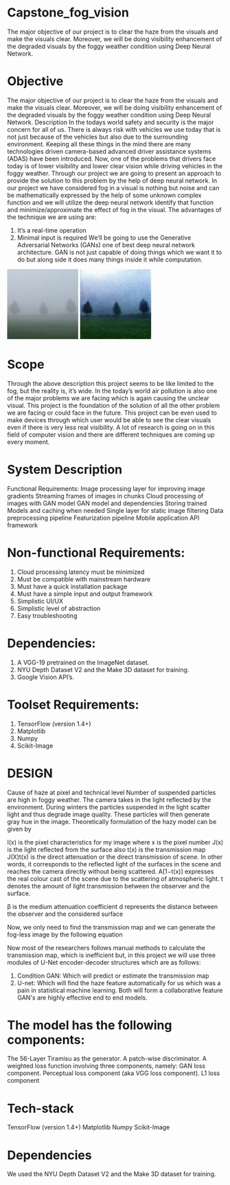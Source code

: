 # Capstone_fog_vision
The major objective of our project is to clear the haze from the visuals and make the visuals clear. Moreover, we will be doing visibility enhancement of the degraded visuals by the foggy weather condition using Deep Neural Network.

# Objective
The major objective of our project is to clear the haze from the visuals and make the visuals clear. Moreover, we will be doing visibility enhancement of the degraded visuals by the foggy weather condition using Deep Neural Network.
Description
In the todays world safety and security is the major concern for all of us. There is always risk with vehicles we use today that is not just because of the vehicles but also due to the surrounding environment. Keeping all these things in the mind there are many technologies driven camera-based advanced driver assistance systems (ADAS) have been introduced. Now, one of the problems that drivers face today is of lower visibility and lower clear vision while driving vehicles in the foggy weather. Through our project we are going to present an approach to provide the solution to this problem by the help of deep neural network. In our project we have considered fog in a visual is nothing but noise and can be mathematically expressed by the help of some unknown complex function and we will utilize the deep neural network identify that function and minimize/approximate the effect of fog in the visual. 
The advantages of the technique we are using are:
1) It’s a real-time operation
2) Minimal input is required
We’ll be going to use the Generative Adversarial Networks (GANs) one of best deep neural network architecture. GAN is not just capable of doing things which we want it to do but along side it does many things inside it while computation.

![](1.png)

# Scope
Through the above description this project seems to be like limited to the fog, but the reality is, it’s wide. In the today’s world air pollution is also one of the major problems we are facing which is again causing the unclear visual. This project is the foundation of the solution of all the other problem we are facing or could face in the future. 
This project can be even used to make devices through which user would be able to see the clear visuals even if there is very less real visibility.
A lot of research is going on in this field of computer vision and there are different techniques are coming up every moment. 

# System Description

Functional Requirements:
Image processing layer for improving image gradients
Streaming frames of images in chunks
Cloud processing of images with GAN model
GAN model and dependencies
Storing trained Models and caching when needed
Single layer for static image filtering
Data preprocessing pipeline
Featurization pipeline
Mobile application API framework



# Non-functional Requirements:
1. Cloud processing latency must be minimized
2. Must be compatible with mainstream hardware
3. Must have a quick installation package
4. Must have a simple input and output framework
5. Simplistic UI/UX
6. Simplistic level of abstraction
7. Easy troubleshooting


# Dependencies:
1. A VGG-19 pretrained on the ImageNet dataset.
2. NYU Depth Dataset V2 and the Make 3D dataset for training.
3. Google Vision API’s.
       



# Toolset Requirements:
1. TensorFlow (version 1.4+)
2. Matplotlib
3. Numpy
4. Scikit-Image

# DESIGN

Cause of haze at pixel and technical level
Number of suspended particles are high in foggy weather.
The camera takes in the light reflected by the environment.
During winters the particles suspended in the light scatter light and thus degrade image quality.
These particles will then generate gray hue in the image.
Theoretically formulation of the hazy model can be given by     


I(x) is the pixel characteristics for my image where x is the pixel number
J(x) is the light reflected from the surface also t(x) is the transmission map
J(X)t(x) is the direct attenuation or the direct transmission of scene. In other words, it corresponds to the reflected light of the surfaces in the scene and reaches the camera directly without being scattered.
A[1−t(x)] expresses the real colour cast of the scene due to the scattering of atmospheric light. 
t denotes the amount of light transmission between the observer and the surface.


β is the medium attenuation coefficient
d represents the distance between the observer and the considered surface


Now, we only need to find the transmission map and we can generate the fog-less image by the following equation


Now most of the researchers follows manual methods to calculate the transmission map, which is inefficient but, in this project we will use three modules of U-Net encoder-decoder structures which are as follows:

1. Condition GAN: Which will predict or estimate the transmission map
2. U-net: Which will find the haze feature automatically for us which was a pain in statistical machine learning.
Both will form a collaborative feature GAN's are highly effective end to end models.


# The model has the following components:
The 56-Layer Tiramisu as the generator.
A patch-wise discriminator.
A weighted loss function involving three components, namely:
GAN loss component.
Perceptual loss component (aka VGG loss component).
L1 loss component

# Tech-stack
TensorFlow (version 1.4+)
Matplotlib
Numpy
Scikit-Image

# Dependencies
We used the NYU Depth Dataset V2 and the Make 3D dataset for training.





